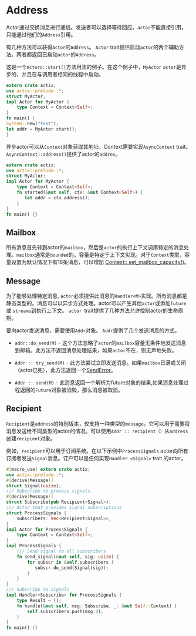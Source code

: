 # Address

Actor通过交换消息进行通信。发送者可以选择等待回应。`actor`不能直接引用，只能通过他们的`Address`引用。

有几种方法可以获得`Actor`的`Address`。 `Actor` trait提供启动`actor`的两个辅助方法。两者都返回已启动`actor`的`Address`。

这是一个`Actors::start()`方法用法的例子。在这个例子中，`MyActor` `actor`是异步的，并且在与调用者相同的线程中启动。

```rust
extern crate actix;
use actix::prelude::*;
struct MyActor;
impl Actor for MyActor {
    type Context = Context<Self>;
}
fn main() {
System::new("test");
let addr = MyActor.start();
}
```

异步actor可以从`Context`对象获取其地址。Context需要实现`AsyncContext` trait。 `AsyncContext::address()`提供了actor的`addres`。


```rust
extern crate actix;
use actix::prelude::*;
struct MyActor;
impl Actor for MyActor {
    type Context = Context<Self>;
    fn started(&mut self, ctx: &mut Context<Self>) {
       let addr = ctx.address();
    }
}
fn main() {}
```

## Mailbox

所有消息首先转到actor的`mailbox`，然后是`actor`的执行上下文调用特定的消息处理。`mailbox`通常是`bounded`的。容量是特定于上下文实现。对于`Context`类型，容量设置为默认情况下有16条消息，可以增加
[Context:: set_mailbox_capacity()](https://Actix.set_mailbox_capacity)。

## Message

为了能够处理特定消息, `actor`必须提供此消息的`Handler<M>`实现。所有消息都是静态类型的。消息可以以异步方式处理。actor可以产生其他`actor`或添加`future`或 `streams`到执行上下文。 `actor `trait提供了几种方法允许控制actor的生命周期。

要向actor发送消息，需要使用`Addr`对象。 `Addr`提供了几个发送消息的方式。

* `addr::do_send(M)` - 这个方法忽略了`actor`的`mailbox`容量无条件地发送消息到邮箱。此方法不返回消息处理结果，如果`actor`不在，则无声地失败。

* `Addr :: try_send(M)` - 此方法尝试立即发送消息。如果`mailbox`已满或关闭（actor已死），此方法返回一个[SendError](https://Actix.SendError.html)。

* `Addr :: send(M)` - 此消息返回一个解析为future对象的结果,如果消息处理过程返回的`Future`对象被消毁，那么消息被取消。

## Recipient

`Recipient`是`address`的特别版本，仅支持一种类型的`message`。它可以用于需要将消息发送给不同类型的actor的情况。可以使用`Addr :: recipient（）`从`address`创建`recipient`对象。

例如，`recipient`可以用于订阅系统。在以下示例中`ProcessSignals` actor向所有订阅者发送`Signal`消息。订户可以是任何实现`Handler <Signal>` trait 的actor。

```rust
#[macro_use] extern crate actix;
use actix::prelude::*;
#[derive(Message)]
struct Signal(usize);
/// Subscribe to process signals.
#[derive(Message)]
struct Subscribe(pub Recipient<Signal>);
/// Actor that provides signal subscriptions
struct ProcessSignals {
    subscribers: Vec<Recipient<Signal>>,
}
impl Actor for ProcessSignals {
    type Context = Context<Self>;
}
impl ProcessSignals {
    /// Send signal to all subscribers
    fn send_signal(&mut self, sig: usize) {
        for subscr in &self.subscribers {
           subscr.do_send(Signal(sig));
        }
    }
}
/// Subscribe to signals
impl Handler<Subscribe> for ProcessSignals {
    type Result = ();
    fn handle(&mut self, msg: Subscribe, _: &mut Self::Context) {
        self.subscribers.push(msg.0);
    }
}
fn main() {}
```